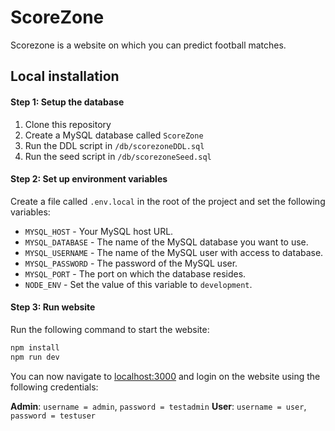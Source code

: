 # ScoreZone

Scorezone is a website on which you can predict football matches.

## Local installation

#### Step 1: Setup the database

1. Clone this repository
2. Create a MySQL database called `ScoreZone`
3. Run the DDL script in `/db/scorezoneDDL.sql`
4. Run the seed script in `/db/scorezoneSeed.sql`

#### Step 2: Set up environment variables

Create a file called `.env.local` in the root of the project and set the following variables:

-   `MYSQL_HOST` - Your MySQL host URL.
-   `MYSQL_DATABASE` - The name of the MySQL database you want to use.
-   `MYSQL_USERNAME` - The name of the MySQL user with access to database.
-   `MYSQL_PASSWORD` - The password of the MySQL user.
-   `MYSQL_PORT` - The port on which the database resides.
-   `NODE_ENV` - Set the value of this variable to `development`.

#### Step 3: Run website

Run the following command to start the website:

```bash
npm install
npm run dev
```

You can now navigate to [localhost:3000](localhost:3000) and login on the website using the following credentials:

**Admin**: `username = admin`, `password = testadmin`
**User**: `username = user`, `password = testuser`
